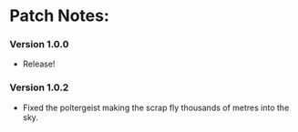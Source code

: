 # Patch Notes:

### Version 1.0.0
- Release!
### Version 1.0.2
- Fixed the poltergeist making the scrap fly thousands of metres into the sky. 